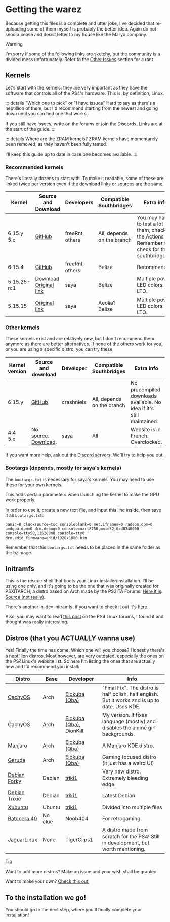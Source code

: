 # Getting the warez
Because getting this files is a complete and utter joke, I've decided that re-uploading some of them myself is probably the better idea. Again do not send a cease and desist letter to my house like the Maryo company.

> [!WARNING]
> I'm sorry if some of the following links are sketchy, but the community is a divided mess unfortunately. Refer to the [Other Issues](issues.md#other-issues) section for a rant.
## Kernels
Let's start with the kernels: they are very important as they have the software that controls all of the PS4's hardware. This is, by definition, Linux.

::: details "Which one to pick" or "I have issues"
Hard to say as there's a neptillion of them, but I'd recommend starting from the newest and going down until you can find one that works.

If you still have issues, write on the forums or join the Discords. Links are at the start of the guide.
:::

::: details Where are the ZRAM kernels?
ZRAM kernels have momentarely been removed, as they haven't been fully tested.

I'll keep this guide up to date in case one becomes available.
:::
### Recommended kernels
There's literally dozens to start with. To make it readable, some of these are linked twice per version even if the download links or sources are the same.

| Kernel          | Source and Download                                                                                                                                                                                                           | Developers      | Compatible Southbridges    | Extra info                                                                                        |
| --------------- | ----------------------------------------------------------------------------------------------------------------------------------------------------------------------------------------------------------------------------- | --------------- | -------------------------- | ------------------------------------------------------------------------------------------------- |
| 6.15.y<br>5.x   | [GitHub](https://github.com/feeRnt/ps4-linux-12xx)                                                                                                                                                                            | freeRnt, others | All, depends on the branch | You may have to test a lot of them, check the Actions tab. Remember to check for the southbridge. |
| 6.15.4          | [GitHub](https://github.com/feeRnt/ps4-linux-12xx/actions/runs/17358604885)                                                                                                                                                   | freeRnt, others | Belize                     | Recommended.                                                                                      |
| 5.15.25-rc1<br> | [Download](https://github.com/DionKill/ps4-linux-tutorial/blob/main/PS4%20Linux/kernels/5.15.25-rc1_belize_ThinLTO_Led_LAVANDE_Debian-Trixie_LLVM_19.1.2.zip)<br>[Original link](https://www.youtube.com/watch?v=mpcE9LLS59k) | saya            | Belize                     | Multiple power LED colors. LTO.                                                                   |
| 5.15.15         | [Original link](https://www.youtube.com/watch?v=mpcE9LLS59k)                                                                                                                                                                  | saya            | Aeolia?<br>Belize          | Multiple power LED colors. LTO.                                                                   |

### Other kernels
These kernels exist and are relatively new, but I don't recommend them anymore as there are better alternatives. If none of the others work for you, or you are using a specific distro, you can try these.

| Kernel version | Source and download                                                                                                       | Developer  | Compatible Southbridges    | Extra info                                                            |
| -------------- | ------------------------------------------------------------------------------------------------------------------------- | ---------- | -------------------------- | --------------------------------------------------------------------- |
| 6.15.y         | [GitHub](https://github.com/crashniels/linux)                                                                             | crashniels | All, depends on the branch | No precompiled downloads available. No idea if it's still maintained. |
| 4.4<br>5.x     | No source.<br>[Download](https://www.logic-sunrise.com/news-1160961-ps4-linux-bzimages-pour-toutes-versions-de-ps4.html). | saya       | All                        | Website is in French. Overclocked.                                    |

If you want more help, ask out the [Discord servers](overview#important-places). We'll try to help you out.
### Bootargs (depends, mostly for saya's kernels)
The `bootargs.txt` is necessary for saya's kernels. You may need to use these for your own kernels.

This adds certain parameters when launching the kernel to make the GPU work properly.

In order to use it, create a new text file, and input this line inside, then save it as `bootargs.txt`:
```
panic=0 clocksource=tsc consoleblank=0 net.ifnames=0 radeon.dpm=0 amdgpu.dpm=0 drm.debug=0 console=uart8250,mmio32,0xd0340000 console=ttyS0,115200n8 console=tty0 drm.edid_firmware=edid/1920x1080.bin 
```

Remember that this `bootargs.txt` needs to be placed in the same folder as the bzImage.
## Initramfs
This is the rescue shell that boots your Linux installer/installation. I'll be using one only, and it's going to be the one that was originally created for PSXITARCH, a distro based on Arch made by the PS3ITA Forums. [Here it is](https://github.com/DionKill/ps4-linux-tutorial/blob/main/PS4%20Linux/initramfs.zip). [Source (not really)](https://bitbucket.org/piotrkarbowski/better-initramfs/src/master/).

There's another in-dev initramfs, if you want to check it out it's [here](https://github.com/ps4gentoo/initramfs).

Also, you may want to read [this post](https://ps4linux.com/forums/d/93-tutorial-for-building-a-custom-initramfs-research-development) on the PS4 Linux forums, I found it and thought was really interesting.

## Distros (that you ACTUALLY wanna use)
Yes! Finally the time has come. Which one will you choose?
Honestly there's a neptillion distros. Most however, are very outdated, especially the ones on the PS4Linux's website list.
So here I'm listing the ones that are actually new and I'd recommend you install:

| Distro                                                                                           | Base    | Developer                                                                           | Info                                                                                            |
| ------------------------------------------------------------------------------------------------ | ------- | ----------------------------------------------------------------------------------- | ----------------------------------------------------------------------------------------------- |
| [CachyOS](https://ps4linux.com/forums/d/347-linux-pack-cachyos-final-fix-biglinux-and-other-fix) | Arch    | [Elokuba (Qba)](https://www.youtube.com/channel/UCU-eXjZ7Ud0k2wC_14mqdOw)           | "Final Fix". The distro is half polish, half english. But it works and is up to date. Uses KDE. |
| CachyOS                                                                                          | Arch    | [Elokuba (Qba)](https://www.youtube.com/channel/UCU-eXjZ7Ud0k2wC_14mqdOw), DionKill | My version. It fixes language (mostly) and disables the anime girl backgrounds.                 |
| [Manjaro](https://ps4linux.com/forums/d/342-manjaro-from-scratch)                                | Arch    | [Elokuba (Qba)](https://www.youtube.com/channel/UCU-eXjZ7Ud0k2wC_14mqdOw)           | A Manjaro KDE distro.                                                                           |
| [Garuda](https://ps4linux.com/forums/d/334-garuda-linux-ext4-rc1-yakuza)                         | Arch    | [Elokuba (Qba)](https://www.youtube.com/channel/UCU-eXjZ7Ud0k2wC_14mqdOw)           | Gaming focused distro (it just has a weird UI)                                                  |
| [Debian Forky](https://ps4linux.com/forums/d/373-debian-forky-sid/3)                             | Debian  | [triki1](https://ps4linux.com/forums/u/triki1)                                      | Very new distro. Extremely bleeding edge.                                                       |
| [Debian Trixie](https://ps4linux.com/forums/d/369-debien-trixie-full-update-mesa-2520-devel/13)  | Debian  | [triki1](https://ps4linux.com/forums/u/triki1)                                      | Latest Debian                                                                                   |
| [Xubuntu](https://ps4linux.com/forums/d/337-xubuntu-2504-final-release)                          | Ubuntu  | [triki1](https://ps4linux.com/forums/u/triki1)                                      | Divided into multiple files                                                                     |
| [Batocera 40](https://ps4linux.com/forums/d/252-batocera-40-for-ps4-installation-setup-tutorial) | No clue | Noob404                                                                             | For retrogaming                                                                                 |
| [JaguarLinux](https://github.com/Jaguarlinux)                                                    | None    | TigerClips1                                                                         | A distro made from scratch for the PS4! Still in development, but worth mentioning.             |

>[!TIP]
>Want to add more distros? Make an issue and your wish shall be granted.
>
>Want to make your own? [Check this out!](https://ps4linux.com/make-ps4-linux-distro/)

## To the installation we go!

You should go to the next step, where you'll finally complete your installation!